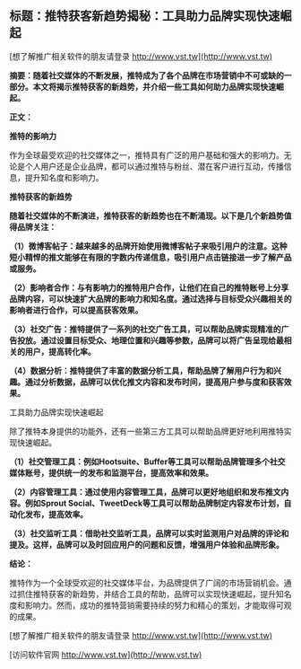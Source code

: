 ## **标题：推特获客新趋势揭秘：工具助力品牌实现快速崛起**

[想了解推广相关软件的朋友请登录 http://www.vst.tw](http://www.vst.tw)

**摘要：随着社交媒体的不断发展，推特成为了各个品牌在市场营销中不可或缺的一部分。本文将揭示推特获客的新趋势，并介绍一些工具如何助力品牌实现快速崛起。**

**正文：**

**推特的影响力**

作为全球最受欢迎的社交媒体之一，推特具有广泛的用户基础和强大的影响力。无论是个人用户还是企业品牌，都可以通过推特与粉丝、潜在客户进行互动，传播信息，提升知名度和影响力。

**推特获客的新趋势**

**随着社交媒体的不断演进，推特获客的新趋势也在不断涌现。以下是几个新趋势值得品牌关注：**

**（1）微博客帖子：越来越多的品牌开始使用微博客帖子来吸引用户的注意。这种短小精悍的推文能够在有限的字数内传递信息，吸引用户点击链接进一步了解产品或服务。**

**（2）影响者合作：与有影响力的推特用户合作，让他们在自己的推特账号上分享品牌内容，可以快速扩大品牌的影响力和知名度。通过选择与目标受众兴趣相关的影响者进行合作，可以提高获客效果。**

**（3）社交广告：推特提供了一系列的社交广告工具，可以帮助品牌实现精准的广告投放。通过设置目标受众、地理位置和兴趣等参数，品牌可以将广告呈现给最相关的用户，提高转化率。**

**（4）数据分析：推特提供了丰富的数据分析工具，帮助品牌了解用户行为和兴趣。通过分析数据，品牌可以优化推文内容和发布时间，提高用户参与度和获客效果。**

工具助力品牌实现快速崛起

除了推特本身提供的功能外，还有一些第三方工具可以帮助品牌更好地利用推特实现快速崛起。

**（1）社交管理工具：例如Hootsuite、Buffer等工具可以帮助品牌管理多个社交媒体账号，提供统一的发布和监测平台，提高效率和效果。**

**（2）内容管理工具：通过使用内容管理工具，品牌可以更好地组织和发布推文内容。例如Sprout Social、TweetDeck等工具可以帮助品牌制定内容发布计划，自动化发布，提高效率。**

**（3）社交监听工具：借助社交监听工具，品牌可以实时监测用户对品牌的评论和提及。这样，品牌可以及时回应用户的问题和反馈，增强用户体验和品牌形象。**

**结论：**

推特作为一个全球受欢迎的社交媒体平台，为品牌提供了广阔的市场营销机会。通过抓住推特获客的新趋势，并结合工具的帮助，品牌可以实现快速崛起，提升知名度和影响力。然而，成功的推特营销需要持续的努力和精心的策划，才能取得可观的成果。

[想了解推广相关软件的朋友请登录 http://www.vst.tw](http://www.vst.tw)


[访问软件官网 http://www.vst.tw](http://www.vst.tw)
